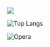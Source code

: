 <picture>
  <source
    srcset="https://github-readme-stats.vercel.app/api?username=ThiagoMattos19&show_icons=true&theme=dark"
    media="(prefers-color-scheme: dark)"
  />
  <source
    srcset="https://github-readme-stats.vercel.app/api?username=ThiagoMattos19&show_icons=true"
    media="(prefers-color-scheme: light), (prefers-color-scheme: no-preference)"
  />
  <img src="https://github-readme-stats.vercel.app/api?username=ThiagoMattos19&show_icons=true" />
</picture>

![Top Langs](https://github-readme-stats.vercel.app/api/top-langs/?username=anuraghazra&hide_progress=true&theme=dark)

![Opera](https://img.shields.io/badge/Opera-FF1B2D?style=for-the-badge&logo=Opera&logoColor=white)



